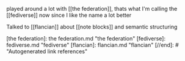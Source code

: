played around a lot with [[the federation]], thats what I'm calling the [[fediverse]] now since I like the name a lot better

Talked to [[flancian]] about [[note blocks]] and semantic structuring

[//begin]: # "Autogenerated link references for markdown compatibility"
[the federation]: the federation.md "the federation"
[fediverse]: fediverse.md "fediverse"
[flancian]: flancian.md "flancian"
[//end]: # "Autogenerated link references"